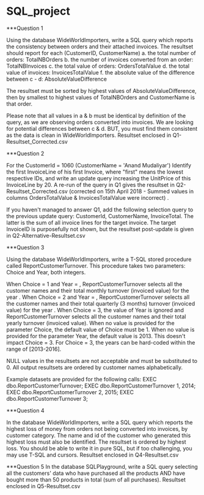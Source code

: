 # SQL_project

***Question 1

Using the database WideWorldImporters, write a SQL query which reports the consistency between orders and their attached invoices.
The resultset should report for each (CustomerID, CustomerName)
 a. the total number of orders: TotalNBOrders 
 b. the number of invoices converted from an order: TotalNBInvoices
 c. the total value of orders: OrdersTotalValue
 d. the total value of invoices: InvoicesTotalValue
 f. the absolute value of the difference between c - d: AbsoluteValueDifference
 
 The resultset must be sorted by highest values of AbsoluteValueDifference, then by smallest to highest values of TotalNBOrders and CustomerName is that order.
 
 Please note that all values in a & b must be identical by definition of the query, as we are observing orders converted into invoices.
We are looking for potential differences between c & d.
BUT, you must find them consistent as the data is clean in WideWorldImporters.
Resultset enclosed in Q1-Resultset_Corrected.csv


***Question 2

For the CustomerId = 1060 (CustomerName = 'Anand Mudaliyar')
Identify the first InvoiceLine of his first Invoice, where "first" means the lowest respective IDs, and write an update query increasing the UnitPrice of this InvoiceLine by 20.
A re-run of the query in Q1 gives the resultset in Q2-Resultset_Corrected.csv (corrected on 15th April 2018 - Summed values in columns OrdersTotalValue & InvoicesTotalValue were incorrect) .

If you haven't managed to answer Q1, add the following selection query to the previous update query: CustomerId, CustomerName, InvoiceTotal. The latter is the sum of all invoice lines for the target invoice. The target InvoiceID is purposefully not shown, but the resultset post-update is given in Q2-Alternative-Resultset.csv


***Question 3

Using the database WideWorldImporters, write a T-SQL stored procedure called ReportCustomerTurnover.
This procedure takes two parameters: Choice and Year, both integers.

When Choice = 1 and Year = <aYear>, ReportCustomerTurnover selects all the customer names and their total monthly turnover (invoiced value) for the year <aYear>.
When Choice = 2 and Year = <aYear>, ReportCustomerTurnover  selects all the customer names and their total quarterly (3 months) turnover (invoiced value) for the year <aYear>.
When Choice = 3, the value of Year is ignored and ReportCustomerTurnover  selects all the customer names and their total yearly turnover (invoiced value).
When no value is provided for the parameter Choice, the default value of Choice must be 1.
When no value is provided for the parameter Year, the default value is 2013. This doesn't impact Choice = 3.
For Choice = 3, the years can be hard-coded within the range of [2013-2016].

NULL values in the resultsets are not acceptable and must be substituted to 0.
All output resultsets are ordered by customer names alphabetically.

Example datasets are provided for the following calls:
EXEC dbo.ReportCustomerTurnover;
EXEC dbo.ReportCustomerTurnover 1, 2014;
EXEC dbo.ReportCustomerTurnover 2, 2015;
EXEC dbo.ReportCustomerTurnover 3;


***Question 4
 
In the database WideWorldImporters, write a SQL query which reports the highest loss of money from orders not being converted into invoices, by customer category. The name and id of the customer who generated this highest loss must also be identified. The resultset is ordered by highest loss.
You should be able to write it in pure SQL, but if too challenging, you may use T-SQL and cursors.
Resultset enclosed in Q4-Resultset.csv

***Question 5
In the database SQLPlayground, write a SQL query selecting all the customers' data who have purchased all the products AND have bought more than 50 products in total (sum of all purchases).
Resultset enclosed in Q5-Resultset.csv

